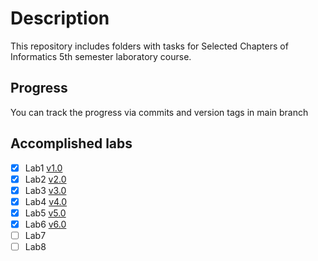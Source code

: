 # Description

This repository includes folders with tasks for Selected Chapters of Informatics 5th semester laboratory course.

## Progress

You can track the progress via commits and version tags in main branch

## Accomplished labs

- [X] Lab1 [v1.0](https://github.com/AVPa1ly/SCoI/releases/tag/v1.0)
- [X] Lab2 [v2.0](https://github.com/AVPa1ly/SCoI/releases/tag/v2.0)
- [X] Lab3 [v3.0](https://github.com/AVPa1ly/SCoI/releases/tag/v3.0)
- [X] Lab4 [v4.0](https://github.com/AVPa1ly/SCoI/releases/tag/v4.0)
- [X] Lab5 [v5.0](https://github.com/AVPa1ly/SCoI/releases/tag/v5.0)
- [X] Lab6 [v6.0](https://github.com/AVPa1ly/SCoI/releases/tag/v6.0)
- [ ] Lab7
- [ ] Lab8
